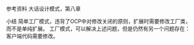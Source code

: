 参考资料
大话设计模式，第八章

小结
简单工厂模式，违背了OCP中对修改关闭的原则，扩展时需要修改工厂类，而不是单纯扩展。
工厂模式，可以解决上述问题，但是仍然有另一个问题存在：客户端代码需要修改。